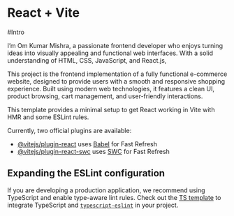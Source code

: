 # React + Vite

#Intro

I’m Om Kumar Mishra, a passionate frontend developer who enjoys turning ideas into visually appealing and functional web interfaces. With a solid understanding of HTML, CSS, JavaScript, and React.js,

This project is the frontend implementation of a fully functional e-commerce website, designed to provide users with a smooth and responsive shopping experience. Built using modern web technologies, it features a clean UI, product browsing, cart management, and user-friendly interactions.

This template provides a minimal setup to get React working in Vite with HMR and some ESLint rules.

Currently, two official plugins are available:

- [@vitejs/plugin-react](https://github.com/vitejs/vite-plugin-react/blob/main/packages/plugin-react/README.md) uses [Babel](https://babeljs.io/) for Fast Refresh
- [@vitejs/plugin-react-swc](https://github.com/vitejs/vite-plugin-react-swc) uses [SWC](https://swc.rs/) for Fast Refresh

## Expanding the ESLint configuration

If you are developing a production application, we recommend using TypeScript and enable type-aware lint rules. Check out the [TS template](https://github.com/vitejs/vite/tree/main/packages/create-vite/template-react-ts) to integrate TypeScript and [`typescript-eslint`](https://typescript-eslint.io) in your project.
